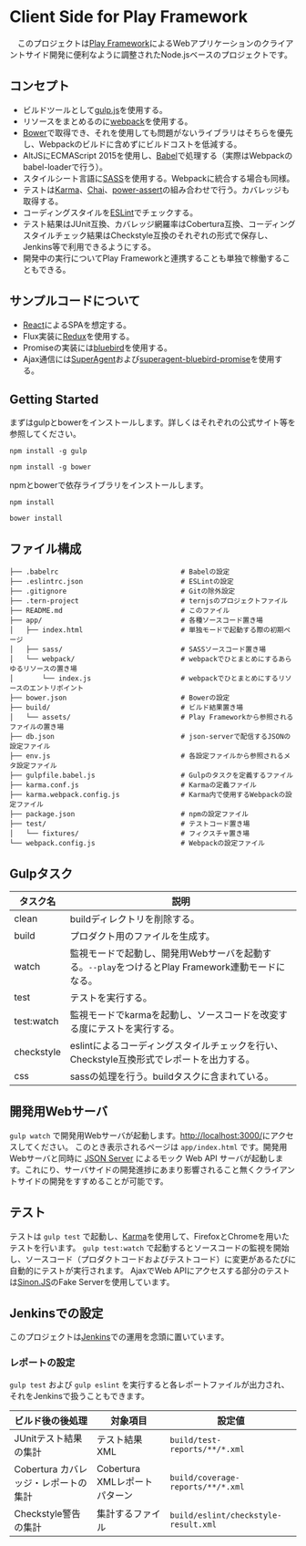 Client Side for Play Framework
==============================

　このプロジェクトは[Play Framework](https://www.playframework.com/)によるWebアプリケーションのクライアントサイド開発に便利なように調整されたNode.jsベースのプロジェクトです。


コンセプト
---------

* ビルドツールとして[gulp.js](http://gulpjs.com/)を使用する。
* リソースをまとめるのに[webpack](https://webpack.github.io/)を使用する。
* [Bower](http://bower.io/)で取得でき、それを使用しても問題がないライブラリはそちらを優先し、Webpackのビルドに含めずにビルドコストを低減する。
* AltJSにECMAScript 2015を使用し、[Babel](https://babeljs.io/)で処理する（実際はWebpackのbabel-loaderで行う）。
* スタイルシート言語に[SASS](http://sass-lang.com/)を使用する。Webpackに統合する場合も同様。
* テストは[Karma](https://karma-runner.github.io/)、[Chai](http://chaijs.com/)、[power-assert](https://github.com/power-assert-js/power-assert)の組み合わせで行う。カバレッジも取得する。
* コーディングスタイルを[ESLint](http://eslint.org/)でチェックする。
* テスト結果はJUnit互換、カバレッジ網羅率はCobertura互換、コーディングスタイルチェック結果はCheckstyle互換のそれぞれの形式で保存し、Jenkins等で利用できるようにする。
* 開発中の実行についてPlay Frameworkと連携することも単独で稼働することもできる。


サンプルコードについて
----------------------

* [React](https://facebook.github.io/react/)によるSPAを想定する。
* Flux実装に[Redux](http://redux.js.org/)を使用する。
* Promiseの実装には[bluebird](http://bluebirdjs.com/)を使用する。
* Ajax通信には[SuperAgent](http://visionmedia.github.io/superagent/)および[superagent-bluebird-promise](https://github.com/KyleAMathews/superagent-bluebird-promise)を使用する。


Getting Started
---------------

まずはgulpとbowerをインストールします。詳しくはそれぞれの公式サイト等を参照してください。

    npm install -g gulp
 
    npm install -g bower

npmとbowerで依存ライブラリをインストールします。

    npm install

    bower install


ファイル構成
------------

    ├── .babelrc                              # Babelの設定
    ├── .eslintrc.json                        # ESLintの設定
    ├── .gitignore                            # Gitの除外設定
    ├── .tern-project                         # ternjsのプロジェクトファイル
    ├── README.md                             # このファイル
    ├── app/                                  # 各種ソースコード置き場
    │   ├── index.html                        # 単独モードで起動する際の初期ページ
    │   ├── sass/                             # SASSソースコード置き場
    │   └── webpack/                          # webpackでひとまとめにするあらゆるリソースの置き場
    │       └── index.js                      # webpackでひとまとめにするリソースのエントリポイント
    ├── bower.json                            # Bowerの設定
    ├── build/                                # ビルド結果置き場
    │   └── assets/                           # Play Frameworkから参照されるファイルの置き場
    ├── db.json                               # json-serverで配信するJSONの設定ファイル
    ├── env.js                                # 各設定ファイルから参照されるメタ設定ファイル
    ├── gulpfile.babel.js                     # Gulpのタスクを定義するファイル
    ├── karma.conf.js                         # Karmaの定義ファイル
    ├── karma.webpack.config.js               # Karma内で使用するWebpackの設定ファイル
    ├── package.json                          # npmの設定ファイル
    ├── test/                                 # テストコード置き場
    │   └── fixtures/                         # フィクスチャ置き場
    └── webpack.config.js                     # Webpackの設定ファイル


Gulpタスク
----------

|タスク名      |説明                                                                                             |
|--------------|-------------------------------------------------------------------------------------------------|
|clean         |buildディレクトリを削除する。                                                                    |
|build         |プロダクト用のファイルを生成す。                                                                 |
|watch         |監視モードで起動し、開発用Webサーバを起動する。`--play`をつけるとPlay Framework連動モードになる。|
|test          |テストを実行する。                                                                               |
|test:watch    |監視モードでkarmaを起動し、ソースコードを改変する度にテストを実行する。                          |
|checkstyle    |eslintによるコーディングスタイルチェックを行い、Checkstyle互換形式でレポートを出力する。         |
|css           |sassの処理を行う。buildタスクに含まれている。                                                    |


開発用Webサーバ
---------------

`gulp watch` で開発用Webサーバが起動します。[http://localhost:3000/](http://localhost:3000/)にアクセスしてください。
このとき表示されるページは `app/index.html` です。開発用Webサーバと同時に [JSON Server](https://github.com/typicode/json-server)
によるモック Web API サーバが起動します。これにり、サーバサイドの開発進捗にあまり影響されること無くクライアントサイドの開発をすすめることが可能です。


テスト
------

テストは `gulp test` で起動し、[Karma](https://karma-runner.github.io/)を使用して、FirefoxとChromeを用いたテストを行います。
`gulp test:watch` で起動するとソースコードの監視を開始し、ソースコード（プロダクトコードおよびテストコード）に変更があるたびに自動的にテストが実行されます。
AjaxでWeb APIにアクセスする部分のテストは[Sinon.JS](http://sinonjs.org/)のFake Serverを使用しています。

Jenkinsでの設定
---------------

このプロジェクトは[Jenkins](https://jenkins-ci.org/)での運用を念頭に置いています。

### レポートの設定

`gulp test` および `gulp eslint` を実行すると各レポートファイルが出力され、それをJenkinsで扱うこともできます。

|ビルド後の後処理                    |対象項目                     |設定値                              |
|------------------------------------|-----------------------------|------------------------------------|
|JUnitテスト結果の集計               |テスト結果XML                |`build/test-reports/**/*.xml`       |
|Cobertura カバレッジ・レポートの集計|Cobertura XMLレポートパターン|`build/coverage-reports/**/*.xml`   |
|Checkstyle警告の集計                |集計するファイル             |`build/eslint/checkstyle-result.xml`|

